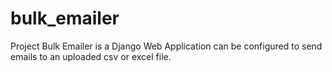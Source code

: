 # bulk_emailer
Project Bulk Emailer is a Django Web Application can be configured to send emails to an uploaded csv or excel file.
